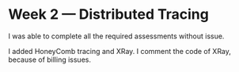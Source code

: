 # Week 2 — Distributed Tracing

I was able to complete all the required assessments without issue.

I added HoneyComb tracing and XRay. I comment the code of XRay, because of billing issues.

